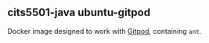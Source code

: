 ## cits5501-java ubuntu-gitpod

Docker image designed to work with [Gitpod][gitpod], containing
`ant`.

[gitpod]: https://www.gitpod.io/

